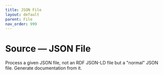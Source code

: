 ```yaml
---
title: JSON File
layout: default
parent: File
nav_order: 999
---
```


# Source &mdash; JSON File

Process a given JSON file, not an RDF JSON-LD file but a "normal" JSON file.
Generate documentation from it.
